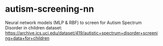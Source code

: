 # autism-screening-nn
Neural network models (MLP &amp; RBF) to screen for Autism Spectrum Disorder in children
dataset:
https://archive.ics.uci.edu/dataset/419/autistic+spectrum+disorder+screening+data+for+children
